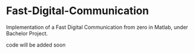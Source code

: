 # Fast-Digital-Communication
Implementation of a Fast Digital Communication from zero in Matlab, under Bachelor Project.

code will be added soon
